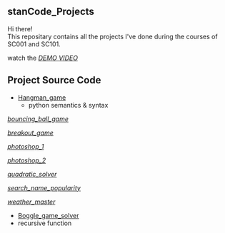 ## stanCode_Projects
Hi there!\
This repositary contains all the projects I've done during the courses of SC001 and SC101.

watch the *[DEMO VIDEO](https://drive.google.com/drive/folders/1Gi3bn9qPW_gR0ISyGzVPLd5Bztdvd7rF?fbclid=IwAR36BW3v_bHn-Idsh-0_ROSWLwrXOzoervZId25OOzH2LX4b6FCGDfULdDg)*

## Project Source Code
* [Hangman_game](https://github.com/Josepharoundyou/stanCode_Projects/tree/main/hangman_game)
  * python semantics & syntax

*[bouncing_ball_game](https://github.com/Josepharoundyou/stanCode_Projects/tree/main/bouncing_ball_game)*

*[breakout_game](https://github.com/Josepharoundyou/stanCode_Projects/tree/main/breakout_game)*

*[photoshop_1](https://github.com/Josepharoundyou/stanCode_Projects/tree/main/photoshop_1)*

*[photoshop_2](https://github.com/Josepharoundyou/stanCode_Projects/tree/main/photoshop_2)*

*[quadratic_solver](https://github.com/Josepharoundyou/stanCode_Projects/tree/main/quadratic_solver)*

*[search_name_popularity](https://github.com/Josepharoundyou/stanCode_Projects/tree/main/search_name_popularity)*

*[weather_master](https://github.com/Josepharoundyou/stanCode_Projects/tree/main/weather_master)*

* [Boggle_game_solver](https://github.com/Josepharoundyou/stanCode_Projects/tree/main/boggle_game_solver)
 * recursive function
